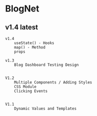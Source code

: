 # BlogNet


## v1.4 latest 

    v1.4 
        useState() - Hooks 
        map() - Method 
        props

    v1.3 
        Blog Dashboard Testing Design


    V1.2 
        Multiple Components / Adding Styles
        CSS Module
        Clicking Events


    V1.1
        Dynamic Values and Templates